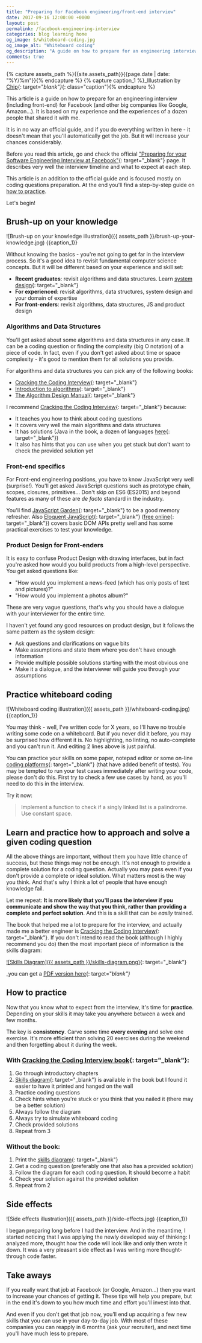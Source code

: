 ```yaml
---
title: "Preparing for Facebook engineering/front-end interview"
date: 2017-09-16 12:00:00 +0000
layout: post
permalink: /facebook-engineering-interview
categories: blog learning home
og_image: $/whiteboard-coding.jpg
og_image_alt: "Whiteboard coding"
og_description: "A guide on how to prepare for an engineering interview (including front-end) for Facebook (and other big companies like Google, Amazon...). It is based on my experience and the experiences of a dozen people that shared it with me."
comments: true
---
```


{% capture assets_path %}{{site.assets_path}}{{page.date | date: "%Y/%m"}}{% endcapture %}
{% capture caption_1 %}_Illustration by [Chip](https://instagram.com/Rian.pie){: target="_blank"}_{: class="caption"}{% endcapture %}

This article is a guide on how to prepare for an engineering interview (including front-end) for Facebook (and other big companies like Google, Amazon...). 
It is based on my experience and the experiences of a dozen people that shared it with me. 

It is in no way an official guide, and if you do everything written in here - it doesn't mean that you'll automatically get the job. But it will increase your chances considerably.

Before you read this article, go and check the official ["Preparing for your Software Engineering Interview at Facebook"](https://www.facebook.com/careers/life/preparing-for-your-software-engineering-interview-at-facebook/){: target="_blank"} page. It describes very well the interview timeline and what to expect at each step.

This article is an addition to the official guide and is focused mostly on coding questions preparation. 
At the end you'll find a step-by-step guide on [how to practice](#how-to-practice). 

Let's begin!

## Brush-up on your knowledge

![Brush-up on your knowledge illustration]({{ assets_path }}/brush-up-your-knowledge.jpg)
{{caption_1}}

Without knowing the basics - you're not going to get far in the interview process. 
So it's a good idea to revisit fundamental computer science concepts. 
But it will be different based on your experience and skill set:

* **Recent graduates**: revisit algorithms and data structures. Learn [system design][system-design-course]{: target="_blank"}
* **For experienced**: revisit algorithms, data structures, system design and your domain of expertise 
* **For front-enders**: revisit algorithms, data structures, JS and product design

### Algorithms and Data Structures

You'll get asked about some algorithms and data structures in any case. 
It can be a coding question or finding the complexity (big O notation) of a piece of code.
In fact, even if you don't get asked about time or space complexity - it's good to mention them for all solutions you provide. 

For algorithms and data structures you can pick any of the following books: 

* [Cracking the Coding Interview][cracking-the-coding-interview]{: target="_blank"}
* [Introduction to algorithms][introduction-to-algorithms]{: target="_blank"}
* [The Algorithm Design Manual][the-algorithm-design-manual]{: target="_blank"} 

I recommend [Cracking the Coding Interview][cracking-the-coding-interview]{: target="_blank"} because:

* It teaches you how to think about coding questions
* It covers very well the main algorithms and data structures
* It has solutions (Java in the book, a dozen of languages [here](https://github.com/careercup/CtCI-6th-Edition){: target="_blank"})
* It also has hints that you can use when you get stuck but don't want to check the provided solution yet

### Front-end specifics

For Front-end engineering positions, you have to know JavaScript very well (surprise!). 
You'll get asked JavaScript questions such as prototype chain, scopes, closures, primitives... 
Don't skip on ES6 (ES2015) and beyond features as many of these are _de facto_ standard in the industry.

You'll find [JavaScript Garden][js-garden]{: target="_blank"} to be a good memory refresher. 
Also [Eloquent JavaScript][eloquent-js-book]{: target="_blank"} ([free online][eloquent-js-online]{: target="_blank"}) covers basic DOM APIs pretty well and has some practical exercises to test your knowledge.

### Product Design for Front-enders

It is easy to confuse Product Design with drawing interfaces, but in fact you're asked how would you build products from a high-level perspective. You get asked questions like:

* "How would you implement a news-feed (which has only posts of text and pictures)?"
* "How would you implement a photos album?"

These are very vague questions, that's why you should have a dialogue with your interviewer for the entire time. 

I haven't yet found any good resources on product design, but it follows the same pattern as the system design:

* Ask questions and clarifications on vague bits
* Make assumptions and state them where you don't have enough information
* Provide multiple possible solutions starting with the most obvious one
* Make it a dialogue, and the interviewer will guide you through your assumptions

## Practice whiteboard coding 

![Whiteboard coding illustration]({{ assets_path }}/whiteboard-coding.jpg)
{{caption_1}}

You may think - well, I've written code for X years, so I'll have no trouble writing some code on a whiteboard. 
But if you never did it before, you may be surprised how different it is.
No highlighting, no linting, no auto-complete and you can't run it. 
And editing 2 lines above is just painful. 

You can practice your skills on some paper, notepad editor or some on-line [coding platforms](https://www.interviewbit.com){: target="_blank"} (that have added benefit of tests). 
You may be tempted to run your test cases immediately after writing your code, please don't do this. 
First try to check a few use cases by hand, as you'll need to do this in the interview.

Try it now:

> Implement a function to check if a singly linked list is a palindrome. Use constant space.

## Learn and practice how to approach and solve a given coding question

All the above things are important, without them you have little chance of success, but these things may not be enough. 
It's not enough to provide a complete solution for a coding question. Actually you may pass even if you don't provide a complete or ideal solution. 
What matters most is the way you think. 
And that's why I think a lot of people that have enough knowledge fail. 

Let me repeat: **It is more likely that you'll pass the interview if you communicate and show the way that you think, rather than providing a complete and perfect solution**. 
And this is a skill that can be _easily_ trained. 

The book that helped me a lot to prepare for the interview, and actually made me a better engineer is [Cracking the Coding Interview][cracking-the-coding-interview]{: target="_blank"}. 
If you don't intend to read the book (although I highly recommend you do) then the most important piece of information is the skills diagram:

[![Skills Diagram]({{ assets_path }}/skills-diagram.png)][cracking-the-coding-skills-diagram]{: target="_blank"}

_you can get a [PDF version here][cracking-the-coding-skills-diagram]{: target="_blank"}_

## How to practice

Now that you know what to expect from the interview, it's time for **practice**. 
Depending on your skills it may take you anywhere between a week and few months. 

The key is **consistency**. 
Carve some time **every evening** and solve one exercise. 
It's more efficient than solving 20 exercises during the weekend and then forgetting about it during the week. 

### With [Cracking the Coding Interview book][cracking-the-coding-interview]{: target="_blank"}:

1. Go through introductory chapters
1. [Skills diagram][cracking-the-coding-skills-diagram]{: target="_blank"} is available in the book but I found it easier to have it printed and hanged on the wall
1. Practice coding questions
1. Check hints when you're stuck or you think that you nailed it (there may be a better solution)
1. Always follow the diagram
1. Always try to simulate whiteboard coding
1. Check provided solutions
1. Repeat from 3

### Without the book:

1. Print the [skills diagram][cracking-the-coding-skills-diagram]{: target="_blank"}
1. Get a coding question (preferably one that also has a provided solution)
1. Follow the diagram for each coding question. It should become a habit
1. Check your solution against the provided solution
1. Repeat from 2

## Side effects

![Side effects illustration]({{ assets_path }}/side-effects.jpg)
{{caption_1}}

I began preparing long before I had the interview.
And in the meantime, I started noticing that I was applying the newly developed way of thinking: I analyzed more, thought how the code will look like and only then wrote it down.
It was a very pleasant side effect as I was writing more thought-through code faster.

## Take aways

If you really want that job at Facebook (or Google, Amazon...) then you want to increase your chances of getting it. 
These tips will help you prepare, but in the end it's down to you how much time and effort you'll invest into that. 

And even if you don't get that job now, you’ll end up acquiring a few new skills that you can use in your day-to-day job.
With most of these companies you can reapply in 6 months (ask your recruiter), and next time you'll have much less to prepare. 

[introduction-to-algorithms]: http://amzn.to/2h7i1hW
[the-algorithm-design-manual]: http://amzn.to/2y6ueaa
[cracking-the-coding-interview]: http://amzn.to/2y5W5qV
[system-design-course]: https://www.hiredintech.com/courses/system-design
[eloquent-js-book]: http://amzn.to/2jysgNb
[eloquent-js-online]: http://eloquentjavascript.net/
[cracking-the-coding-skills-diagram]: http://www.crackingthecodinginterview.com/uploads/6/5/2/8/6528028/cracking_the_coding_skills_-_v6.pdf
[js-garden]: http://bonsaiden.github.io/JavaScript-Garden/
